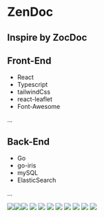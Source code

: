 # ZenDoc
## Inspire by ZocDoc

## Front-End
* React
* Typescript
* tailwindCss
* react-leaflet
* Font-Awesome

...

## Back-End
* Go
* go-iris
* mySQL
* ElasticSearch

...

![](../../../Desktop/search.jpg)![](../../../Desktop/doctor-info.jpg)![](../../../Desktop/doctor-about.jpg)
![](../../../Desktop/booking.jpg)
![](../../../Desktop/setting.jpg)
![](../../../Desktop/setting-appts.jpg)
![](../../../Desktop/setting-insurance.jpg)
![](../../../Desktop/clinc-schedule.jpg)
![](../../../Desktop/doctor-profile.jpg)
![](../../../Desktop/doctor-setting-edit.jpg)
![](../../../Desktop/doctor-settings.jpg)

